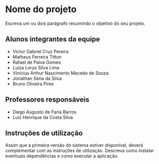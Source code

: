# Nome do projeto

Escreva um ou dois parágrafo resumindo o objetivo do seu projeto.

## Alunos integrantes da equipe

* Víctor Gabriel Cruz Pereira
* Matheus Ferreira Titton
* Rafael de Paiva Gomes
* Luiza Lorys Silva Lima
* Vinícius Arthur Nascimento Macedo de Souza
* Jonathan Sena da Silva
* Bruno Oliveira Pires

## Professores responsáveis

* Diego Augusto de Faria Barros
* Luiz Henrique da Costa Silva

## Instruções de utilização

Assim que a primeira versão do sistema estiver disponível, deverá complementar com as instruções de utilização. Descreva como instalar eventuais dependências e como executar a aplicação.
